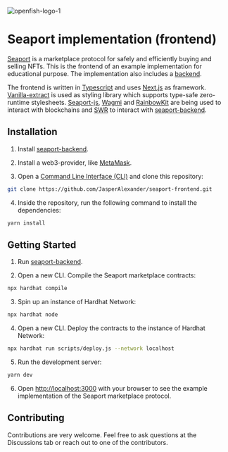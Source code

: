 ![openfish-logo-1](https://user-images.githubusercontent.com/84851956/186010813-a67bc95d-11f7-4af9-a907-806b9159618d.png)

# Seaport implementation (frontend)

[Seaport](https://github.com/ProjectOpenSea/seaport) is a marketplace protocol for safely and efficiently buying and selling NFTs. This is the frontend of an example implementation for educational purpose. The implementation also includes a [backend](https://github.com/JasperAlexander/seaport-backend).

The frontend is written in [Typescript](https://github.com/microsoft/TypeScript) and uses [Next.js](https://github.com/vercel/next.js) as framework. [Vanilla-extract](https://github.com/seek-oss/vanilla-extract) is used as styling library which supports type-safe zero-runtime stylesheets. [Seaport-js](https://github.com/ProjectOpenSea/seaport-js), [Wagmi](https://github.com/wagmi-dev/wagmi) and [RainbowKit](https://github.com/rainbow-me/rainbowkit) are being used to interact with blockchains and [SWR](https://github.com/vercel/swr) to interact with [seaport-backend](https://github.com/JasperAlexander/seaport-backend).

## Installation

1. Install [seaport-backend](https://github.com/JasperAlexander/seaport-backend).

2. Install a web3-provider, like [MetaMask](https://github.com/MetaMask/metamask-extension).

3. Open a [Command Line Interface (CLI)](https://en.wikipedia.org/wiki/Command-line_interface) and clone this repository:

```bash
git clone https://github.com/JasperAlexander/seaport-frontend.git
```

4. Inside the repository, run the following command to install the dependencies:

```bash
yarn install
```

## Getting Started

1. Run [seaport-backend](https://github.com/JasperAlexander/seaport-backend).

2. Open a new CLI. Compile the Seaport marketplace contracts:

```bash
npx hardhat compile
```

3. Spin up an instance of Hardhat Network:

```bash
npx hardhat node
```

4. Open a new CLI. Deploy the contracts to the instance of Hardhat Network:

```bash
npx hardhat run scripts/deploy.js --network localhost
```

5. Run the development server:

```bash
yarn dev
```

6. Open [http://localhost:3000](http://localhost:3000) with your browser to see the example implementation of the Seaport marketplace protocol.

## Contributing

Contributions are very welcome. Feel free to ask questions at the Discussions tab or reach out to one of the contributors.
